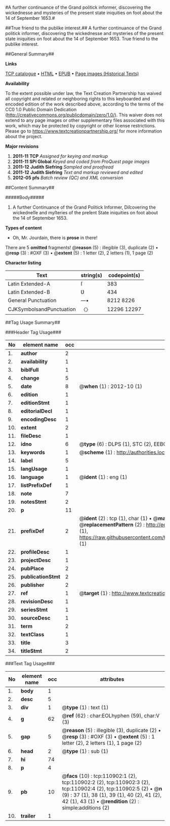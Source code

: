 #A further continuance of the Grand politick informer, discovering the wickednesse and mysteries of the present state iniquities on foot about the 14 of September 1653.#

##True friend to the publike interest.##
A further continuance of the Grand politick informer, discovering the wickednesse and mysteries of the present state iniquities on foot about the 14 of September 1653.
True friend to the publike interest.

##General Summary##

**Links**

[TCP catalogue](http://www.ota.ox.ac.uk/tcp/)  • 
[HTML](http://tei.it.ox.ac.uk/tcp/Texts-HTML/free/A74/A74722.html)  • 
[EPUB](http://tei.it.ox.ac.uk/tcp/Texts-EPUB/free/A74/A74722.epub) • 
[Page images (Historical Texts)](https://historicaltexts.jisc.ac.uk/eebo-99858843e)

**Availability**

To the extent possible under law, the Text Creation Partnership has waived all copyright and related or neighboring rights to this keyboarded and encoded edition of the work described above, according to the terms of the CC0 1.0 Public Domain Dedication (http://creativecommons.org/publicdomain/zero/1.0/). This waiver does not extend to any page images or other supplementary files associated with this work, which may be protected by copyright or other license restrictions. Please go to https://www.textcreationpartnership.org/ for more information about the project.

**Major revisions**

1. __2011-11__ __TCP__ *Assigned for keying and markup*
1. __2011-11__ __SPi Global__ *Keyed and coded from ProQuest page images*
1. __2011-12__ __Judith Siefring__ *Sampled and proofread*
1. __2011-12__ __Judith Siefring__ *Text and markup reviewed and edited*
1. __2012-05__ __pfs__ *Batch review (QC) and XML conversion*

##Content Summary##

#####Body#####

1. A further Continuance of the Grand Politick Informer, Diſcovering the wickedneſſe and myſteries of the preſent State iniquities on foot about the 14 of September 1653.

**Types of content**

  * Oh, Mr. Jourdain, there is **prose** in there!

There are 5 **omitted** fragments! 
 @__reason__ (5) : illegible (3), duplicate (2)  •  @__resp__ (3) : #OXF (3)  •  @__extent__ (5) : 1 letter (2), 2 letters (1), 1 page (2)

**Character listing**


|Text|string(s)|codepoint(s)|
|---|---|---|
|Latin Extended-A|ſ|383|
|Latin Extended-B|Ʋ|434|
|General Punctuation|—•|8212 8226|
|CJKSymbolsandPunctuation|〈〉|12296 12297|

##Tag Usage Summary##

###Header Tag Usage###

|No|element name|occ|attributes|
|---|---|---|---|
|1.|__author__|2||
|2.|__availability__|1||
|3.|__biblFull__|1||
|4.|__change__|5||
|5.|__date__|8| @__when__ (1) : 2012-10 (1)|
|6.|__edition__|1||
|7.|__editionStmt__|1||
|8.|__editorialDecl__|1||
|9.|__encodingDesc__|1||
|10.|__extent__|2||
|11.|__fileDesc__|1||
|12.|__idno__|6| @__type__ (6) : DLPS (1), STC (2), EEBO-CITATION (1), PROQUEST (1), VID (1)|
|13.|__keywords__|1| @__scheme__ (1) : http://authorities.loc.gov/ (1)|
|14.|__label__|5||
|15.|__langUsage__|1||
|16.|__language__|1| @__ident__ (1) : eng (1)|
|17.|__listPrefixDef__|1||
|18.|__note__|7||
|19.|__notesStmt__|2||
|20.|__p__|11||
|21.|__prefixDef__|2| @__ident__ (2) : tcp (1), char (1)  •  @__matchPattern__ (2) : ([0-9\-]+):([0-9IVX]+) (1), (.+) (1)  •  @__replacementPattern__ (2) : http://eebo.chadwyck.com/downloadtiff?vid=$1&page=$2 (1), https://raw.githubusercontent.com/textcreationpartnership/Texts/master/tcpchars.xml#$1 (1)|
|22.|__profileDesc__|1||
|23.|__projectDesc__|1||
|24.|__pubPlace__|2||
|25.|__publicationStmt__|2||
|26.|__publisher__|2||
|27.|__ref__|1| @__target__ (1) : http://www.textcreationpartnership.org/docs/. (1)|
|28.|__revisionDesc__|1||
|29.|__seriesStmt__|1||
|30.|__sourceDesc__|1||
|31.|__term__|2||
|32.|__textClass__|1||
|33.|__title__|3||
|34.|__titleStmt__|2||


###Text Tag Usage###

|No|element name|occ|attributes|
|---|---|---|---|
|1.|__body__|1||
|2.|__desc__|5||
|3.|__div__|1| @__type__ (1) : text (1)|
|4.|__g__|62| @__ref__ (62) : char:EOLhyphen (59), char:V (3)|
|5.|__gap__|5| @__reason__ (5) : illegible (3), duplicate (2)  •  @__resp__ (3) : #OXF (3)  •  @__extent__ (5) : 1 letter (2), 2 letters (1), 1 page (2)|
|6.|__head__|2| @__type__ (1) : sub (1)|
|7.|__hi__|74||
|8.|__p__|4||
|9.|__pb__|10| @__facs__ (10) : tcp:110902:1 (2), tcp:110902:2 (2), tcp:110902:3 (2), tcp:110902:4 (2), tcp:110902:5 (2)  •  @__n__ (9) : 37 (1), 38 (1), 39 (1), 40 (2), 41 (2), 42 (1), 43 (1)  •  @__rendition__ (2) : simple:additions (2)|
|10.|__trailer__|1||
